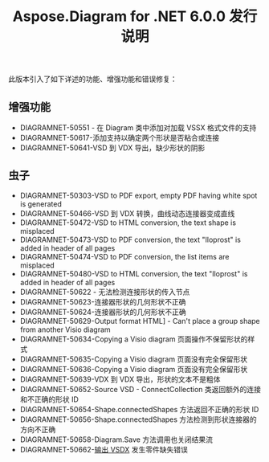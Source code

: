 ﻿---
title: Aspose.Diagram for .NET 6.0.0 发行说明
type: docs
weight: 120
url: /zh/net/aspose-diagram-for-net-6-0-0-release-notes/
---
此版本引入了如下详述的功能、增强功能和错误修复：
## **增强功能**
- DIAGRAMNET-50551 - 在 Diagram 类中添加对加载 VSSX 格式文件的支持
- DIAGRAMNET-50617-添加支持以确定两个形状是否粘合或连接
- DIAGRAMNET-50641-VSD 到 VDX 导出，缺少形状的阴影
## **虫子**
- DIAGRAMNET-50303-VSD to PDF export, empty PDF having white spot is generated 
- DIAGRAMNET-50466-VSD 到 VDX 转换，曲线动态连接器变成直线
- DIAGRAMNET-50472-VSD to HTML conversion, the text shape is misplaced 
- DIAGRAMNET-50473-VSD to PDF conversion, the text "Iloprost" is added in header of all pages 
- DIAGRAMNET-50474-VSD to PDF conversion, the list items are misplaced 
- DIAGRAMNET-50480-VSD to HTML conversion, the text "Iloprost" is added in header of all pages 
- DIAGRAMNET-50622 - 无法检测连接形状的传入节点
- DIAGRAMNET-50623-连接器形状的几何形状不正确
- DIAGRAMNET-50624-连接器形状的几何形状不正确
- DIAGRAMNET-50629-Output format HTML] - Can't place a group shape from another Visio diagram 
- DIAGRAMNET-50634-Copying a Visio diagram 页面操作不保留形状的样式
- DIAGRAMNET-50635-Copying a Visio diagram 页面没有完全保留形状
- DIAGRAMNET-50636-Copying a Visio diagram 页面没有完全保留形状
- DIAGRAMNET-50639-VDX 到 VDX 导出，形状的文本不是粗体
- DIAGRAMNET-50652-Source VSD - ConnectCollection 类返回额外的连接和不正确的形状 ID
- DIAGRAMNET-50654-Shape.connectedShapes 方法返回不正确的形状 ID
- DIAGRAMNET-50656-Shape.connectedShapes 方法检测到形状连接器的方向不正确
- DIAGRAMNET-50658-Diagram.Save 方法调用也关闭结果流
- DIAGRAMNET-50662-[输出 VSDX](https://docs.aspose.com/diagram/net/convert-visio-to-other-files/) 发生零件缺失错误
